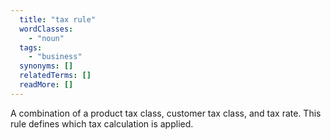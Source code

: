 ```yaml
---
  title: "tax rule"
  wordClasses:
    - "noun"
  tags:
    - "business"
  synonyms: []
  relatedTerms: []
  readMore: []
---
```

A combination of a product tax class, customer tax class, and tax rate. This rule defines which tax calculation is applied.
